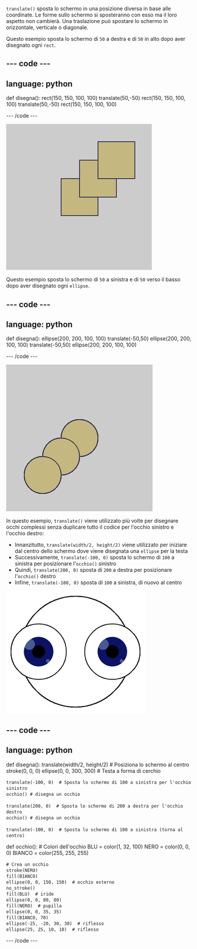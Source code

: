 `translate()` sposta lo schermo in una posizione diversa in base alle coordinate. Le forme sullo schermo si sposteranno con esso ma il loro aspetto non cambierà. Una traslazione può spostare lo schermo in orizzontale, verticale o diagonale.

Questo esempio sposta lo schermo di `50` a destra e di `50` in alto dopo aver disegnato ogni `rect`.

--- code ---
---
language: python
---

def disegna(): rect(150, 150, 100, 100) translate(50,-50) rect(150, 150, 100, 100) translate(50,-50) rect(150, 150, 100, 100)

--- /code ---

![Immagine di un quadrato originale e di due quadrati traslati. Ogni traslazione ha spostato il quadrato a destra di <code>50</code> e in basso di <code>50</code>](images/translate_square.png)

Questo esempio sposta lo schermo di `50` a sinistra e di `50` verso il basso dopo aver disegnato ogni `ellipse`.

--- code ---
---
language: python
---

def disegna(): ellipse(200, 200, 100, 100) translate(-50,50) ellipse(200, 200, 100, 100) translate(-50,50) ellipse(200, 200, 100, 100)

--- /code ---

![Immagine di un cerchio originale e di due cerchi traslati. Ogni traslazione spostava il quadrato a destra di <code>50</code> e in basso di <code>50</code>](images/translate_circle.png)

In questo esempio, `translate()` viene utilizzato più volte per disegnare occhi complessi senza duplicare tutto il codice per l'occhio sinistro e l'occhio destro:
+ Innanzitutto, `translate(width/2, height/2)` viene utilizzato per iniziare dal centro dello schermo dove viene disegnata una `ellipse` per la testa
+ Successivamente,  `translate(-100, 0)` sposta lo schermo di `100` a sinistra per posizionare l'`occhio()` sinistro
+ Quindi, `translate(200, 0)` sposta di `200` a destra per posizionare l'`occhio()` destro
+ Infine, `translate(-100, 0)` sposta di `100` a sinistra, di nuovo al centro

![Immagine di una testa circolare con un occhio sinistro e uno destro](images/translate_eyes.png)

--- code ---
---
language: python
---

def disegna(): translate(width/2, height/2)  # Posiziona lo schermo al centro stroke(0, 0, 0) ellipse(0, 0, 300, 300)  # Testa a forma di cerchio

    translate(-100, 0)  # Sposta lo schermo di 100 a sinistra per l'occhio sinistro
    occhio() # disegna un occhio
    
    translate(200, 0)  # Sposta lo schermo di 200 a destra per l'occhio destro
    occhio() # disegna un occhio
    
    translate(-100, 0)  # Sposta lo schermo di 100 a sinistra (torna al centro)

def occhio(): # Colori dell'occhio BLU = color(1, 32, 100) NERO = color(0, 0, 0) BIANCO = color(255, 255, 255)

    # Crea un occhio
    stroke(NERO)
    fill(BIANCO)
    ellipse(0, 0, 150, 150)  # occhio esterno
    no_stroke()
    fill(BLU)  # iride
    ellipse(0, 0, 80, 80)
    fill(NERO)  # pupilla
    ellipse(0, 0, 35, 35)
    fill(BIANCO, 70)
    ellipse(-25, -20, 30, 30)  # riflesso
    ellipse(25, 25, 10, 10)  # riflesso

--- /code ---
